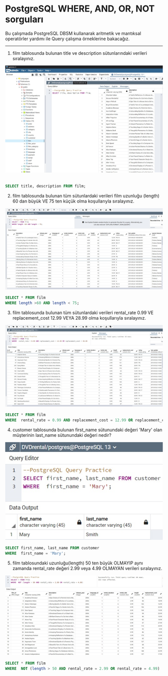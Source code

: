 # PostgreSQL WHERE, AND, OR, NOT sorguları

Bu çalışmada PostgreSQL DBSM kullanarak aritmetik ve mantıksal operatörler yardımı ile Query çalışma örneklerine bakacağız.

-----------

1. film tablosunda bulunan title ve description sütunlarındaki verileri sıralayınız.


![sorgu1](img/dvdrental_1.jpg)

```SQL

SELECT title, description FROM film;


```

2. film tablosunda bulunan tüm sütunlardaki verileri film uzunluğu (length) 60 dan büyük VE 75 ten küçük olma koşullarıyla sıralayınız.

![sorgu2](img/dvdrental_2.jpg)

```SQL
SELECT * FROM film
WHERE length >60 AND length < 75;
```

3. film tablosunda bulunan tüm sütunlardaki verileri rental_rate 0.99 VE replacement_cost 12.99 VEYA 28.99 olma koşullarıyla sıralayınız.

![sorgu3](img/dvdrental_3.jpg)

```SQL
SELECT * FROM film
WHERE  rental_rate = 0.99 AND replacement_cost = 12.99 OR replacement_cost = 28.99;
```

4. customer tablosunda bulunan first_name sütunundaki değeri 'Mary' olan müşterinin last_name sütunundaki değeri nedir?

![sorgu4](img/dvdrental_4.jpg)

```SQL
SELECT first_name, last_name FROM customer
WHERE  first_name = 'Mary';
```

5. film tablosundaki uzunluğu(length) 50 ten büyük OLMAYIP aynı zamanda rental_rate değeri 2.99 veya 4.99 OLMAYAN verileri sıralayınız.

![sorgu5](img/dvdrental_5.jpg)

```SQL
SELECT * FROM film
WHERE  NOT (length > 50 AND rental_rate = 2.99 OR rental_rate = 4.99)
```
